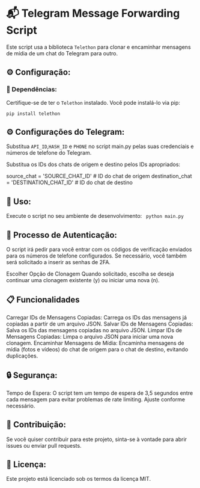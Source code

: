# 📬 Telegram Message Forwarding Script

Este script usa a biblioteca `Telethon` para clonar e encaminhar mensagens de mídia de um chat do Telegram para outro. 

## ⚙️ Configuração:

### 📃 Dependências:

Certifique-se de ter o `Telethon` instalado. Você pode instalá-lo via pip:
```
pip install telethon
```

## ⚙️ Configurações do Telegram:
Substitua `API_ID`,`HASH_ID` e `PHONE` no script main.py pelas suas credenciais e números de telefone do Telegram.


Substitua os IDs dos chats de origem e destino pelos IDs apropriados:

source_chat = 'SOURCE_CHAT_ID'  # ID do chat de origem
destination_chat = 'DESTINATION_CHAT_ID'  # ID do chat de destino
## 🚀 Uso: 

Execute o script no seu ambiente de desenvolvimento:
``` python main.py```

## 🔐 Processo de Autenticação:

O script irá pedir para você entrar com os códigos de verificação enviados para os números de telefone configurados.
Se necessário, você também será solicitado a inserir as senhas de 2FA.

Escolher Opção de Clonagem
Quando solicitado, escolha se deseja continuar uma clonagem existente (y) ou iniciar uma nova (n).

## 📋 Funcionalidades
Carregar IDs de Mensagens Copiadas: Carrega os IDs das mensagens já copiadas a partir de um arquivo JSON.
Salvar IDs de Mensagens Copiadas: Salva os IDs das mensagens copiadas no arquivo JSON.
Limpar IDs de Mensagens Copiadas: Limpa o arquivo JSON para iniciar uma nova clonagem.
Encaminhar Mensagens de Mídia: Encaminha mensagens de mídia (fotos e vídeos) do chat de origem para o chat de destino, evitando duplicações.
## 🔒 Segurança:

Tempo de Espera: O script tem um tempo de espera de 3,5 segundos entre cada mensagem para evitar problemas de rate limiting. Ajuste conforme necessário.

## 🤝 Contribuição:
Se você quiser contribuir para este projeto, sinta-se à vontade para abrir issues ou enviar pull requests.

## 📜 Licença:
Este projeto está licenciado sob os termos da licença MIT.

